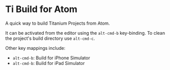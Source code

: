 # Ti Build for Atom

A quick way to build Titanium Projects from Atom.

It can be activated from the editor using the `alt-cmd-b` key-binding. To clean the project's build directory use `alt-cmd-c`.

Other key mappings include:
-  `alt-cmd-b`: Build for iPhone Simulator
-  `alt-cmd-b`: Build for iPad Simulator
